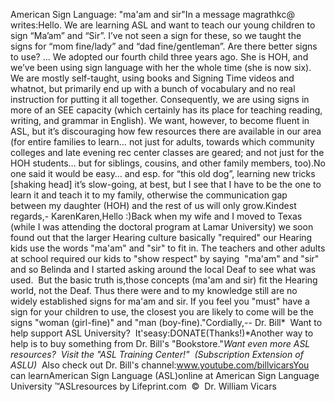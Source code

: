 American Sign Language: 
		"ma'am and sir"In a message magrathkc@ writes:Hello. We are learning ASL and want to teach our young children to sign “Ma’am” 
and “Sir”. I’ve not seen a sign for these, so we taught the signs for “mom 
fine/lady” and “dad fine/gentleman”. Are there better signs to use? ... We 
adopted our fourth child three years ago. She is HOH, and we’ve been using sign 
language with her the whole time (she is now six). We are mostly self-taught, 
using books and Signing Time videos and whatnot, but primarily end up with a 
bunch of vocabulary and no real instruction for putting it all together. 
Consequently, we are using signs in more of an SEE capacity (which certainly has 
its place for teaching reading, writing, and grammar in English). We want, 
however, to become fluent in ASL, but it’s discouraging how few resources there 
are available in our area (for entire families to learn… not just for adults, 
towards which community colleges and late evening rec center classes are geared; 
and not just for the HOH students… but for siblings, cousins, and other family 
members, too).No one said it would be easy… and esp. for “this old dog”, learning new tricks 
[shaking head] it’s slow-going, at best, but I see that I have to be the one to 
learn it and teach it to my family, otherwise the communication gap between my 
daughter (HOH) and the rest of us will only grow.Kindest regards,- KarenKaren,Hello :)Back when my wife and I moved to Texas (while I was attending the doctoral 
program at Lamar University) we soon found out that the larger Hearing 
culture basically "required" our Hearing kids use the words "ma'am" and "sir" to 
fit in. The teachers and other adults at school required our kids to "show 
respect" by saying  "ma'am" and "sir" and so Belinda and I started asking 
around the local Deaf to see what was used.  But the basic truth is,those 
concepts (ma'am and sir) fit the Hearing world, not the Deaf. Thus there were 
and to my knowledge still are no widely established signs for ma'am and sir. If 
you feel you "must" have a sign for your children to use, the closest you are 
likely to come will be the signs "woman (girl-fine)" and "man (boy-fine)."Cordially,-- Dr. Bill* 
Want to help support ASL University?  It'seasy:DONATE(Thanks!)*Another way to help is to buy something from Dr. Bill's "Bookstore."*Want even more ASL resources?  Visit the "ASL Training Center!"  (Subscription 
Extension of ASLU)*  Also check out Dr. Bill's channel:www.youtube.com/billvicarsYou can learnAmerican Sign Language (ASL)online at American Sign Language University ™ASLresources by Lifeprint.com  ©  Dr. William Vicars